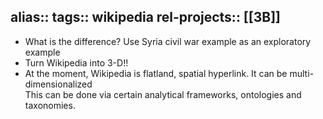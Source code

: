 alias::
tags:: wikipedia
rel-projects:: [[3B]]
-
- What is the difference?
  Use Syria civil war example as an exploratory example
- Turn Wikipedia into 3-D!!
- At the moment, Wikipedia is flatland, spatial hyperlink. 
  It can be multi-dimensionalized  
  This can be done via certain analytical frameworks, ontologies and taxonomies.